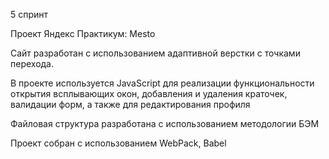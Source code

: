 5 спринт

Проект Яндекс Практикум: Mesto

Сайт разработан с использованием адаптивной верстки с точками перехода.

В проекте используется JavaScript для реализации функциональности открытия всплывающих окон, добавления и удаления краточек, валидации форм, а также для редактирования профиля


Файловая структура разработана с использованием методологии БЭМ

Проект собран с использованием WebPack, Babel


